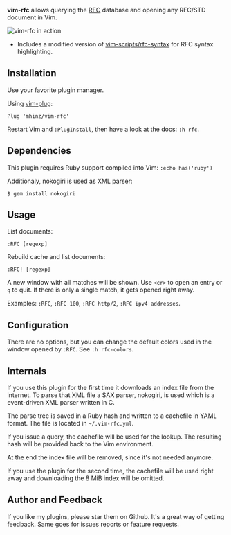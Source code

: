 **vim-rfc** allows querying the [RFC](https://en.wikipedia.org/wiki/Request_for_Comments) database and opening any RFC/STD document in
Vim.

![vim-rfc in action](https://github.com/mhinz/vim-rfc/raw/master/rfc-demo.gif)

- Includes a modified version of [vim-scripts/rfc-syntax](https://github.com/vim-scripts/rfc-syntax) for RFC syntax highlighting.

## Installation

Use your favorite plugin manager.

Using [vim-plug](https://github.com/junegunn/vim-plug):

    Plug 'mhinz/vim-rfc'

Restart Vim and `:PlugInstall`, then have a look at the docs: `:h rfc`.

## Dependencies

This plugin requires Ruby support compiled into Vim: `:echo has('ruby')`

Additionaly, nokogiri is used as XML parser:

    $ gem install nokogiri

## Usage

List documents:

```
:RFC [regexp]
```

Rebuild cache and list documents:

```
:RFC! [regexp]
```

A new window with all matches will be shown. Use `<cr>` to open an entry or `q`
to quit. If there is only a single match, it gets opened right away.

Examples: `:RFC`, `:RFC 100`, `:RFC http/2`, `:RFC ipv4 addresses`.

## Configuration

There are no options, but you can change the default colors used in the window
opened by `:RFC`. See `:h rfc-colors`.

## Internals

If you use this plugin for the first time it downloads an index file from the
internet. To parse that XML file a SAX parser, nokogiri, is used which is a
event-driven XML parser written in C.

The parse tree is saved in a Ruby hash and written to a cachefile in YAML
format. The file is located in `~/.vim-rfc.yml`.

If you issue a query, the cachefile will be used for the lookup. The resulting
hash will be provided back to the Vim environment.

At the end the index file will be removed, since it's not needed anymore.

If you use the plugin for the second time, the cachefile will be used right away
and downloading the 8 MiB index will be omitted.

## Author and Feedback

If you like my plugins, please star them on Github. It's a great way of getting
feedback. Same goes for issues reports or feature requests.
